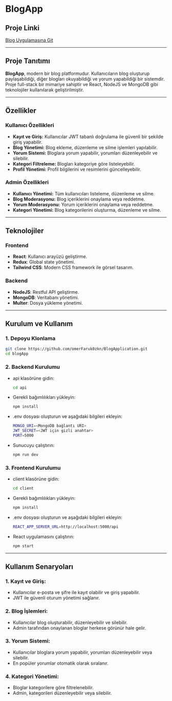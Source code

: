 # BlogApp

## Proje Linki

<a href="https://blogapplication-237x.onrender.com/" target="_blank">Blog Uygulamasına Git</a>

---

## Proje Tanıtımı

**BlogApp**, modern bir blog platformudur. Kullanıcıların blog oluşturup paylaşabildiği, diğer blogları okuyabildiği ve yorum yapabildiği bir sistemdir. Proje full-stack bir mimariye sahiptir ve React, NodeJS ve MongoDB gibi teknolojiler kullanılarak geliştirilmiştir.

---

## Özellikler

### Kullanıcı Özellikleri
- **Kayıt ve Giriş:** Kullanıcılar JWT tabanlı doğrulama ile güvenli bir şekilde giriş yapabilir.
- **Blog Yönetimi:** Blog ekleme, düzenleme ve silme işlemleri yapılabilir.
- **Yorum Sistemi:** Bloglara yorum yapabilir, yorumları düzenleyebilir ve silebilir.
- **Kategori Filtreleme:** Blogları kategoriye göre listeleyebilir.
- **Profil Yönetimi:** Profil bilgilerini ve resimlerini güncelleyebilir.

### Admin Özellikleri
- **Kullanıcı Yönetimi:** Tüm kullanıcıları listeleme, düzenleme ve silme.
- **Blog Moderasyonu:** Blog içeriklerini onaylama veya reddetme.
- **Yorum Moderasyonu:** Yorum içeriklerini onaylama veya reddetme.
- **Kategori Yönetimi:** Blog kategorilerini oluşturma, düzenleme ve silme.

---

## Teknolojiler

### Frontend
- **React**: Kullanıcı arayüzü geliştirme.
- **Redux**: Global state yönetimi.
- **Tailwind CSS**: Modern CSS framework ile görsel tasarım.

### Backend
- **NodeJS**: Restful API geliştirme.
- **MongoDB**: Veritabanı yönetimi.
- **Multer**: Dosya yükleme yönetimi.

---

## Kurulum ve Kullanım

### 1. Depoyu Klonlama

```bash
git clone https://github.com/omerFaruk0zkn/BlogApplication.git
cd blogApp
```

### 2. Backend Kurulumu
- api klasörüne gidin:
  ```bash
  cd api
  ```
- Gerekli bağımlılıkları yükleyin:
  ```bash
  npm install
  ```
- .env dosyası oluşturun ve aşağıdaki bilgileri ekleyin:
  ```bash
  MONGO_URI=<MongoDB bağlantı URI>
  JWT_SECRET=<JWT için gizli anahtar>
  PORT=5000
  ```
- Sunucuyu çalıştırın:
  ```bash
  npm run dev
  ```

### 3. Frontend Kurulumu
- client klasörüne gidin:
  ```bash
  cd client
  ```
- Gerekli bağımlılıkları yükleyin:
  ```bash
  npm install
  ```
- .env dosyası oluşturun ve aşağıdaki bilgileri ekleyin:
  ```bash
  REACT_APP_SERVER_URL=http://localhost:5000/api
  ```
- React uygulamasını çalıştırın:
  ```bash
  npm start
  ```

---

## Kullanım Senaryoları

### 1. Kayıt ve Giriş:
- Kullanıcılar e-posta ve şifre ile kayıt olabilir ve giriş yapabilir.
- JWT ile güvenli oturum yönetimi sağlanır.

### 2. Blog İşlemleri:
- Kullanıcılar blog oluşturabilir, düzenleyebilir ve silebilir.
- Admin tarafından onaylanan bloglar herkese görünür hale gelir.

### 3. Yorum Sistemi:
- Kullanıcılar bloglara yorum yapabilir, yorumları düzenleyebilir veya silebilir.
- En popüler yorumlar otomatik olarak sıralanır.

### 4. Kategori Yönetimi:
- Bloglar kategorilere göre filtrelenebilir.
- Admin, kategorileri düzenleyebilir veya silebilir.
